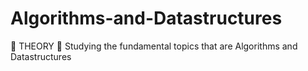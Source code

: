 # Algorithms-and-Datastructures
📄 THEORY 📄  Studying the fundamental topics that are Algorithms and Datastructures
